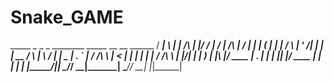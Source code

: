 # Snake_GAME
   _____ _   _          _  ________    _____          __  __ ______    / ____| \ | |   /\   | |/ /  ____|  / ____|   /\   |  \/  |  ____|  | (___ |  \| |  /  \  | ' /| |__    | |  __   /  \  | \  / | |__      \___ \| . ` | / /\ \ |  &lt; |  __|   | | |_ | / /\ \ | |\/| |  __|     ____) | |\  |/ ____ \| . \| |____  | |__| |/ ____ \| |  | | |____   |_____/|_| \_/_/    \_\_|\_\______|  \_____/_/    \_\_|  |_|______|                                                                                                                                          
